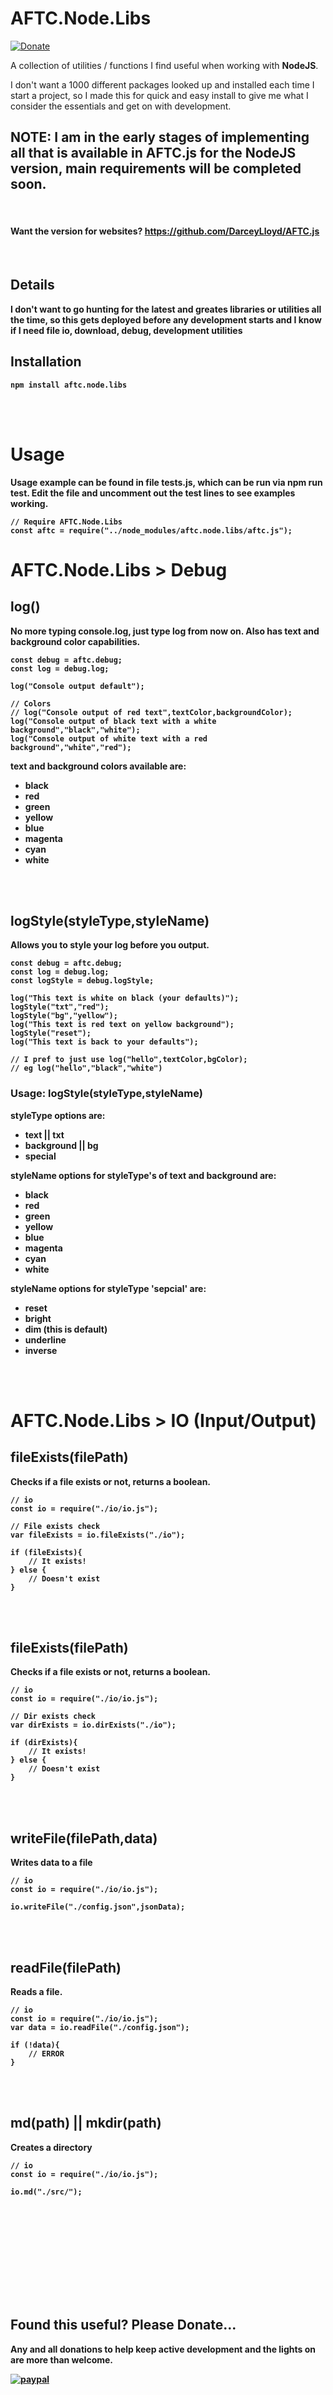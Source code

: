 # <b>AFTC.Node.Libs</b>
[![Donate](https://img.shields.io/badge/Donate-PayPal-green.svg)](https://www.paypal.com/cgi-bin/webscr?cmd=_donations&business=Darcey%2eLloyd%40gmail%2ecom&lc=GB&item_name=Darcey%20Lloyd%20Developer%20Donation&currency_code=GBP&bn=PP%2dDonationsBF%3abtn_donateCC_LG%2egif%3aNonHosted)

A collection of utilities / functions I find useful when working with <b>NodeJS</b>.

I don't want a 1000 different packages looked up and installed each time I start a project, so I made this for quick and easy install to give me what I consider the essentials and get on with development.

## NOTE: I am in the early stages of implementing all that is available in AFTC.js for the NodeJS version, main requirements will be completed soon.


<br>

#### <b>Want the version for websites? https://github.com/DarceyLloyd/AFTC.js

<br>


## <b>Details</b>
I don't want to go hunting for the latest and greates libraries or utilities all the time, so this gets deployed before any development starts and I know if I need file io, download, debug, development utilities 


## <b>Installation</b>
```
npm install aftc.node.libs
```

<br><br>


# <b>Usage</b>

Usage example can be found in file tests.js, which can be run via npm run test. Edit the file and uncomment out the test lines to see examples working.

```
// Require AFTC.Node.Libs
const aftc = require("../node_modules/aftc.node.libs/aftc.js");
````



# <b>AFTC.Node.Libs > Debug</b>

## log()
No more typing console.log, just type log from now on. Also has text and background color capabilities.
```
const debug = aftc.debug;
const log = debug.log;

log("Console output default");

// Colors
// log("Console output of red text",textColor,backgroundColor);
log("Console output of black text with a white background","black","white");
log("Console output of white text with a red background","white","red");
```

text and background colors available are:
- black
- red
- green
- yellow
- blue
- magenta
- cyan
- white


<br><br>





## logStyle(styleType,styleName)
Allows you to style your log before you output.

```
const debug = aftc.debug;
const log = debug.log;
const logStyle = debug.logStyle;

log("This text is white on black (your defaults)");
logStyle("txt","red");
logStyle("bg","yellow");
log("This text is red text on yellow background");
logStyle("reset");
log("This text is back to your defaults");

// I pref to just use log("hello",textColor,bgColor);
// eg log("hello","black","white")
```

### Usage: logStyle(styleType,styleName)
styleType options are:
- text || txt
- background || bg
- special

styleName options for styleType's of text and background are:
- black
- red
- green
- yellow
- blue
- magenta
- cyan
- white

styleName options for styleType 'sepcial' are:
- reset
- bright
- dim (this is default)
- underline
- inverse



<br><br>





# <b>AFTC.Node.Libs > IO (Input/Output)</b>

## fileExists(filePath)
Checks if a file exists or not, returns a boolean.

```
// io
const io = require("./io/io.js");

// File exists check
var fileExists = io.fileExists("./io");

if (fileExists){
    // It exists!
} else {
    // Doesn't exist
}

```
<br><br>







## fileExists(filePath)
Checks if a file exists or not, returns a boolean.

```
// io
const io = require("./io/io.js");

// Dir exists check
var dirExists = io.dirExists("./io");

if (dirExists){
    // It exists!
} else {
    // Doesn't exist
}
```
<br><br>







## writeFile(filePath,data)
Writes data to a file

```
// io
const io = require("./io/io.js");

io.writeFile("./config.json",jsonData);
```
<br><br>







## readFile(filePath)
Reads a file.

```
// io
const io = require("./io/io.js");
var data = io.readFile("./config.json");

if (!data){
    // ERROR
}
```
<br><br>










## md(path) || mkdir(path)
Creates a directory

```
// io
const io = require("./io/io.js");

io.md("./src/");
```
<br><br>











<br><br><br><br><br><br>


## <b>Found this useful? Please Donate...</b>
Any and all donations to help keep active development and the lights on are more than welcome.

[![paypal](https://www.paypalobjects.com/en_GB/i/btn/btn_donate_LG.gif)](https://www.paypal.com/cgi-bin/webscr?cmd=_donations&business=Darcey%2eLloyd%40gmail%2ecom&lc=GB&item_name=Darcey%20Lloyd%20Developer%20Donation&currency_code=GBP&bn=PP%2dDonationsBF%3abtn_donateCC_LG%2egif%3aNonHosted)

<br><br><br><br><br><br>

[![Hire](https://www.allforthecode.co.uk/images/pph_widget.jpg)](http://pph.me/Darcey)

